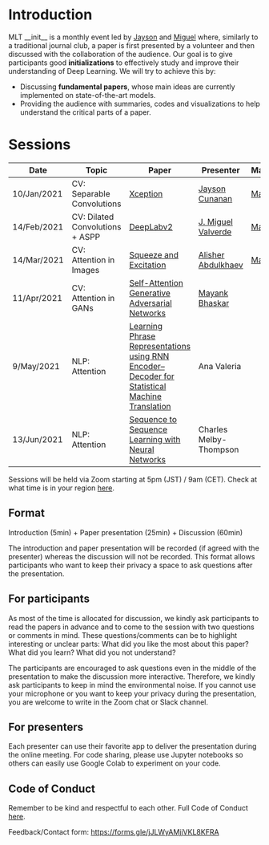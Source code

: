 # Introduction
MLT \_\_init\_\_ is a monthly event led by [Jayson](https://www.linkedin.com/in/jayson-cunanan-phd/) and [Miguel](https://twitter.com/jmlipman) where, similarly to a traditional journal club, a paper is first presented by a volunteer and then discussed with the collaboration of the audience. Our goal is to give participants good **initializations** to effectively study and improve their understanding of Deep Learning. We will try to achieve this by:
* Discussing **fundamental papers**, whose main ideas are currently implemented on state-of-the-art models.
* Providing the audience with summaries, codes and visualizations to help understand the critical parts of a paper.

# Sessions
| Date        | Topic                           | Paper                  | Presenter          | Materials | Video |
|-------------|---------------------------------|------------------------|--------------------|--------------------|--------------------|
| 10/Jan/2021 | CV: Separable Convolutions      | [Xception](https://arxiv.org/abs/1610.02357)               | [Jayson Cunanan](https://www.linkedin.com/in/jayson-cunanan-phd/)     | [Materials](https://github.com/Machine-Learning-Tokyo/__init__) | [![Youtube](https://www.youtube.com/s/desktop/a386e432/img/favicon_32.png)](https://youtube.com) |
| 14/Feb/2021 | CV: Dilated Convolutions + ASPP | [DeepLabv2](https://arxiv.org/abs/1606.00915)              | [J. Miguel Valverde](https://www.twitter.com/jmlipman)    |  [Materials](https://github.com/Machine-Learning-Tokyo/__init__) | [![Youtube](https://www.youtube.com/s/desktop/a386e432/img/favicon_32.png)](https://youtube.com) |
| 14/Mar/2021 | CV: Attention in Images         | [Squeeze and Excitation](https://arxiv.org/abs/1709.01507) | [Alisher Abdulkhaev](https://twitter.com/alisher_ai) |  [Materials](https://github.com/Machine-Learning-Tokyo/__init__) | [![Youtube](https://www.youtube.com/s/desktop/a386e432/img/favicon_32.png)](https://youtube.com) |
| 11/Apr/2021 | CV: Attention in GANs | [Self-Attention Generative Adversarial Networks](https://arxiv.org/abs/1805.08318) | [Mayank Bhaskar](https://twitter.com/cataluna84) |  |  |
| 9/May/2021 | NLP: Attention | [Learning Phrase Representations using RNN Encoder–Decoder for Statistical Machine Translation](https://arxiv.org/abs/1406.1078) | Ana Valeria  |  |  |
| 13/Jun/2021 | NLP: Attention | [Sequence to Sequence Learning with Neural Networks](https://arxiv.org/abs/1409.3215) | Charles Melby-Thompson |  |  |


Sessions will be held via Zoom starting at 5pm (JST) / 9am (CET). Check at what time is in your region [here](https://www.worldtimebuddy.com/japan-tokyo-to-cet).

## Format
Introduction (5min) + Paper presentation (25min) + Discussion (60min)

The introduction and paper presentation will be recorded (if agreed with the presenter) whereas the discussion will not be recorded. This format allows participants who want to keep their privacy a space to ask questions after the presentation.

## For participants
As most of the time is allocated for discussion, we kindly ask participants to read the papers in advance and to come to the session with two questions or comments in mind. These questions/comments can be to highlight interesting or unclear parts: What did you like the most about this paper? What did you learn? What did you not understand?

The participants are encouraged to ask questions even in the middle of the presentation to make the discussion more interactive. Therefore, we kindly ask participants to keep in mind the environmental noise. If you cannot use your microphone or you want to keep your privacy during the presentation, you are welcome to write in the Zoom chat or Slack channel.


## For presenters
Each presenter can use their favorite app to deliver the presentation during the online meeting. For code sharing, please use Jupyter notebooks so others can easily use Google Colab to experiment on your code. 

## Code of Conduct
Remember to be kind and respectful to each other. Full Code of Conduct [here](https://mltokyo.ai/about).

Feedback/Contact form: https://forms.gle/jJLWyAMjjVKL8KFRA
